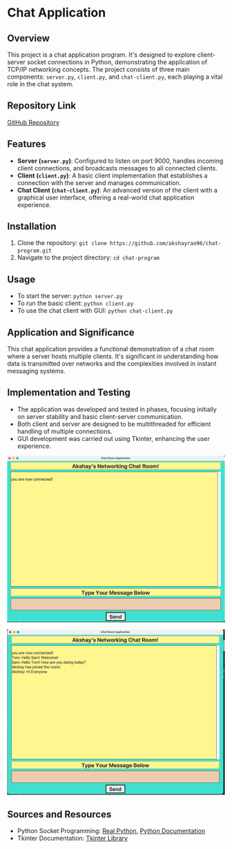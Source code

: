 # Chat Application

## Overview

This project is a chat application program. It's designed to explore client-server socket connections in Python, demonstrating the application of TCP/IP networking concepts. The project consists of three main components: `server.py`, `client.py`, and `chat-client.py`, each playing a vital role in the chat system.

## Repository Link

[GitHub Repository](https://github.com/akshayrao96/chat-program)

## Features

- **Server (`server.py`)**: Configured to listen on port 9000, handles incoming client connections, and broadcasts messages to all connected clients.
- **Client (`client.py`)**: A basic client implementation that establishes a connection with the server and manages communication.
- **Chat Client (`chat-client.py`)**: An advanced version of the client with a graphical user interface, offering a real-world chat application experience.

## Installation

1. Clone the repository: `git clone https://github.com/akshayrao96/chat-program.git`
2. Navigate to the project directory: `cd chat-program`

## Usage

- To start the server: `python server.py`
- To run the basic client: `python client.py`
- To use the chat client with GUI: `python chat-client.py`

## Application and Significance

This chat application provides a functional demonstration of a chat room where a server hosts multiple clients. It's significant in understanding how data is transmitted over networks and the complexities involved in instant messaging systems.

## Implementation and Testing

- The application was developed and tested in phases, focusing initially on server stability and basic client-server communication.
- Both client and server are designed to be multithreaded for efficient handling of multiple connections.
- GUI development was carried out using Tkinter, enhancing the user experience.

![Screenshot](client.png)

![Screenshot](client-communication.png)

## Sources and Resources

- Python Socket Programming: [Real Python](https://realpython.com/python-sockets/), [Python Documentation](https://docs.python.org/3/howto/sockets.html)
- Tkinter Documentation: [Tkinter Library](https://docs.python.org/3/library/tk.html)
